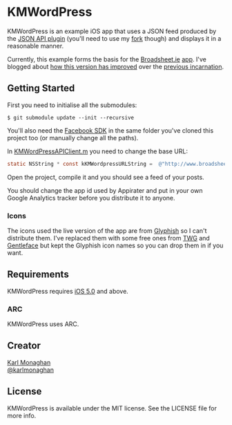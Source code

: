 KMWordPress
===========

KMWordPress is an example iOS app that uses a JSON feed produced by the [JSON API plugin](http://wordpress.org/extend/plugins/json-api/) (you'll need to use my [fork](https://github.com/kmonaghan/wp-json-api) though) and displays it in a reasonable manner.

Currently, this example forms the basis for the [Broadsheet.ie](http://broadsheet.ie) [app](https://itunes.apple.com/ie/app/broadsheet.ie/id413093424?mt=8).  I've blogged about [how this version has improved](http://www.karlmonaghan.com/2013/03/01/broadsheet-ie-iphone-app-2-0/) over the [previous incarnation](https://github.com/kmonaghan/Broadsheet.ie-iOS).

## Getting Started
First you need to initialise all the submodules:
```
$ git submodule update --init --recursive
```

You'll also need the [Facebook SDK](https://github.com/facebook/facebook-ios-sdk) in the same folder you've cloned this project too (or manually change all the paths).

In [KMWordPressAPIClient.m](KMWordPress/blob/master/KMWordPress/Classes/KMWordPressAPIClient.m#L15) you need to change the base URL:
``` objective-c
static NSString * const kKMWordpressURLString =  @"http://www.broadsheet.ie/";
```

Open the project, compile it and you should see a feed of your posts.

You should change the app id used by Appirater and put in your own Google Analytics tracker before you distribute it to anyone.

### Icons
The icons used the live version of the app are from [Glyphish](http://www.glyphish.com/) so I can't distribute them.  I've replaced them with some free ones from [TWG](http://blog.twg.ca/2010/11/retina-display-icon-set/twg_retina_icons/) and [Gentleface](http://gentleface.com/free_icon_set.html) but kept the Glyphish icon names so you can drop them in if you want.

## Requirements

KMWordPress requires [iOS 5.0](http://developer.apple.com/library/ios/#releasenotes/General/WhatsNewIniOS/Articles/iOS5.html) and above.

### ARC
KMWordPress uses ARC.

## Creator

[Karl Monaghan](http://github.com/kmonaghan)  
[@karlmonaghan](https://twitter.com/karlmonaghan)

## License

KMWordPress is available under the MIT license. See the LICENSE file for more info.
